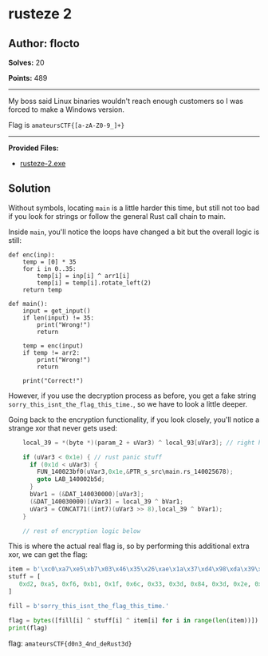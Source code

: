 # rusteze 2

## Author: flocto

**Solves:** 20

**Points:** 489

---

My boss said Linux binaries wouldn't reach enough customers so I was forced to make a Windows version.

Flag is `amateursCTF{[a-zA-Z0-9_]+}`

---

**Provided Files:**

- [rusteze-2.exe](./rusteze-2.exe)

## Solution
Without symbols, locating `main` is a little harder this time, but still not too bad if you look for strings or follow the general Rust call chain to main.

Inside `main`, you'll notice the loops have changed a bit but the overall logic is still:
```
def enc(inp):
    temp = [0] * 35
    for i in 0..35:
        temp[i] = inp[i] ^ arr1[i]
        temp[i] = temp[i].rotate_left(2)
    return temp

def main():
    input = get_input()
    if len(input) != 35:
        print("Wrong!")
        return
    
    temp = enc(input)
    if temp != arr2:
        print("Wrong!")
        return
    
    print("Correct!")
```

However, if you use the decryption process as before, you get a fake string `sorry_this_isnt_the_flag_this_time.`, so we have to look a little deeper.

Going back to the encryption functionality, if you look closely, you'll notice a strange xor that never gets used:
```c
    local_39 = *(byte *)(param_2 + uVar3) ^ local_93[uVar3]; // right here

    if (uVar3 < 0x1e) { // rust panic stuff
      if (0x1d < uVar3) {
        FUN_140023bf0(uVar3,0x1e,&PTR_s_src\main.rs_140025678);
        goto LAB_140002b5d;
      }
      bVar1 = (&DAT_140030000)[uVar3];
      (&DAT_140030000)[uVar3] = local_39 ^ bVar1;
      uVar3 = CONCAT71((int7)(uVar3 >> 8),local_39 ^ bVar1);
    }

    // rest of encryption logic below
```

This is where the actual real flag is, so by performing this additional extra xor, we can get the flag:
```py
item = b'\xc0\xa7\xe5\xb7\x03\x46\x35\x26\xae\x1a\x37\xd4\x98\xda\x39\x17\x88\xe3\x7d\x8f\xf2\xae\x19\x49\x0e\xdc\xe9\x36\x82\x5f'
stuff = [
   0xd2, 0xa5, 0xf6, 0xb1, 0x1f, 0x6c, 0x33, 0x3d, 0x84, 0x3d, 0x2e, 0xc6, 0x8f, 0x84, 0x23, 0x7b, 0xa3, 0xbf, 0x76, 0xb4, 0xcb, 0xa6, 0x1d, 0x7c, 0x24, 0xdb, 0xf5, 0x6c, 0x95, 0x7d, 0x56, 0x61, 0x85, 0x4d, 0x2f
]

fill = b'sorry_this_isnt_the_flag_this_time.'

flag = bytes([fill[i] ^ stuff[i] ^ item[i] for i in range(len(item))])
print(flag)
```

flag: `amateursCTF{d0n3_4nd_deRust3d}`
